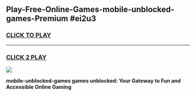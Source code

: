 
## Play-Free-Online-Games-mobile-unblocked-games-Premium #ei2u3
<h3>
<a href="https://premium.freeplayer.one?title=mobile-unblocked-games&ref=8M">CLICK TO PLAY</a></h3>
<hr>

<h3>
<a href="https://premium.freeplayer.one?title=mobile-unblocked-games&ref=8M">CLICK 2 PLAY</a>
  
</h3>

<a href="https://premium.freeplayer.one?title=mobile-unblocked-games&ref=8M"><img src="https://clearcache.store/games.png"></a>


**mobile-unblocked-games games unblocked: Your Gateway to Fun and Accessible Online Gaming**
